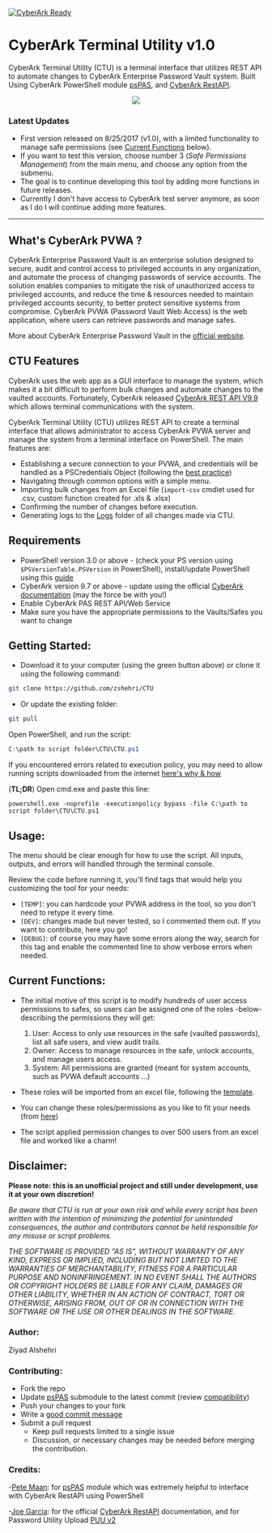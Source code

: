 [![CyberArk Ready](https://img.shields.io/badge/CyberArk-ready-blue.svg)](https://www.cyberark.com)

# CyberArk Terminal Utility v1.0

CyberArk Terminal Utility (CTU) is a terminal interface that utilizes REST API to automate changes to CyberArk Enterprise Password Vault system. Built Using CyberArk PowerShell module [psPAS](https://github.com/pspete/psPAS), and [CyberArk RestAPI](https://github.com/infamousjoeg/CyberArk-RESTAPI).

<p align="center">
  <img src="https://github.com/zshehri/CTU/blob/master/Screenshots/cyberark_demo.gif">
</p>

### Latest Updates

- First version released on 8/25/2017 (v1.0), with a limited functionality to manage safe permissions (see [Current Functions](https://github.com/zshehri/CTU#Current_Functions) below).
- If you want to test this version, choose number 3 (*Safe Permissions Management*) from the main menu, and choose any option from the submenu.
- The goal is to continue developing this tool by adding more functions in future releases.
- Currently I don't have access to CyberArk test server anymore, as soon as I do I will continue adding more features.

----------

## What's CyberArk PVWA ?

CyberArk Enterprise Password Vault is an enterprise solution designed to secure, audit and control access to privileged accounts in any organization, and automate the process of changing passwords of service accounts. The solution enables companies to mitigate the risk of unauthorized access to privileged accounts, and reduce the time & resources needed to maintain privileged accounts security, to better protect sensitive systems from compromise. CyberArk PVWA (Password Vault Web Access) is the web application, where users can retrieve passwords and manage safes.

More about CyberArk Enterprise Password Vault in the [official website](https://www.cyberark.com/products/privileged-account-security-solution/enterprise-password-vault/).

## CTU Features

CyberArk uses the web app as a GUI interface to manage the system, which makes it a bit difficult to perform bulk changes and automate changes to the vaulted accounts. Fortunately, CyberArk released [CyberArk REST API V9.9](http://cybr.rocks/RESTAPIv99) which allows terminal communications with the system.

CyberArk Terminal Utility (CTU) utilizes REST API to create a terminal interface that allows administrator to access CyberArk PVWA server and manage the system from a terminal interface on PowerShell. The main features are:

- Establishing a secure connection to your PVWA, and credentials will be handled as a PSCredentials Object (following the [best practice](https://social.technet.microsoft.com/wiki/contents/articles/4546.working-with-passwords-secure-strings-and-credentials-in-windows-powershell.aspx))
- Navigating through common options with a simple menu.
- Importing bulk changes from an Excel file (```import-csv``` cmdlet used for .csv, custom function created for .xls & .xlsx)
- Confirming the number of changes before execution.
- Generating logs to the [Logs](https://github.com/zshehri/CTU/tree/master/Logs) folder of all changes made via CTU.

## Requirements

- PowerShell version 3.0 or above - (check your PS version using ```$PSVersionTable.PSVersion``` in PowerShell), install/update PowerShell using this [guide](https://docs.microsoft.com/en-us/powershell/scripting/setup/installing-windows-powershell)
- CyberArk version 9.7 or above - update using the official [CyberArk documentation](https://www.cyberark.com/resources) (may the force be with you!)
- Enable CyberArk PAS REST API/Web Service
- Make sure you have the appropriate permissions to the Vaults/Safes you want to change


## Getting Started:

- Download it to your computer (using the green button above) or
  clone it using the following command:
```bash
git clone https://github.com/zshehri/CTU
```

- Or update the existing folder:
```bash
git pull
```

Open PowerShell, and run the script:
```PowerShell
C:\path to script folder\CTU\CTU.ps1
```

If you encountered errors related to execution policy, you may need to allow running scripts downloaded from the internet [here's why & how](https://blog.netspi.com/15-ways-to-bypass-the-powershell-execution-policy/)

(**TL;DR**) Open cmd.exe and paste this line:
```
powershell.exe -noprofile -executionpolicy bypass -file C:\path to script folder\CTU\CTU.ps1
```

## Usage:

The menu should be clear enough for how to use the script. All inputs, outputs, and errors will handled through the terminal console.

Review the code before running it, you'll find tags that would help you customizing the tool for your needs:
- `[TEMP]`: you can hardcode your PVWA address in the tool, so you don't need to retype it every time.
- `[DEV]`: changes made but never tested, so I commented them out. If you want to contribute, here you go!
- `[DEBUG]`: of course you may have some errors along the way, search for this tag and enable the commented line to show verbose errors when needed.

## <a id="Current_Functions"></a>Current Functions:

- The initial motive of this script is to modify hundreds of user access permissions to safes, so users can be assigned one of the roles -below- describing the permissions they will get:
  1. User: Access to only use resources in the safe (vaulted passwords), list all safe users, and view audit trails.
  2. Owner: Access to manage resources in the safe, unlock accounts, and manage users access.
  3. System: All permissions are granted (meant for system accounts, such as PVWA default accounts ...)

- These roles will be imported from an excel file, following the [template](https://github.com/zshehri/CTU/blob/master/Templates/Bulk_permission_changes.csv).
- You can change these roles/permissions as you like to fit your needs (from [here](https://github.com/zshehri/CTU/blob/a4a8045b1e6d7f701072e12415dbb4568e66923b/CTU.ps1#L133))
- The script applied permission changes to over 500 users from an excel file and worked like a charm!

## Disclaimer:

**Please note: this is an unofficial project and still under development, use it at your own discretion!**

*Be aware that CTU is run at your own risk and while every script has been written with the intention of minimizing the potential for unintended consequences, the author and contributors cannot be held responsible for any misuse or script problems.*

*THE SOFTWARE IS PROVIDED "AS IS", WITHOUT WARRANTY OF ANY KIND, EXPRESS OR
IMPLIED, INCLUDING BUT NOT LIMITED TO THE WARRANTIES OF MERCHANTABILITY,
FITNESS FOR A PARTICULAR PURPOSE AND NONINFRINGEMENT. IN NO EVENT SHALL THE
AUTHORS OR COPYRIGHT HOLDERS BE LIABLE FOR ANY CLAIM, DAMAGES OR OTHER
LIABILITY, WHETHER IN AN ACTION OF CONTRACT, TORT OR OTHERWISE, ARISING FROM,
OUT OF OR IN CONNECTION WITH THE SOFTWARE OR THE USE OR OTHER DEALINGS IN
THE SOFTWARE.*

### Author:

Ziyad Alshehri

### Contributing:

- Fork the repo
- Update [psPAS](https://github.com/pspete/psPAS) submodule to the latest commit (review [compatibility](https://github.com/pspete/psPAS#CyberArk_Version_Compatibility))
 - Push your changes to your fork
 - Write a [good commit message](http://tbaggery.com/2008/04/19/a-note-about-git-commit-messages.html)
 - Submit a pull request
	 - Keep pull requests limited to a single issue
	 - Discussion, or necessary changes may be needed before merging the contribution.

### Credits:

-[Pete Maan](https://github.com/pspete): for [psPAS](https://github.com/pspete/psPAS) module which was extremely helpful to interface with CyberArk RestAPI using PowerShell

-[Joe Garcia](https://github.com/infamousjoeg): for the official [CyberArk RestAPI](https://git.joeco.de/CyberArk-RESTAPI) documentation, and for Password Utility Upload [PUU v2](https://git.joeco.de/PasswordUploadUtility-v2)

